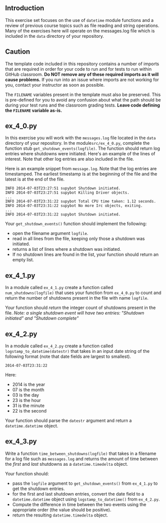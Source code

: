 ## Introduction
This exercise set focuses on the use of `datetime` module functions and a review of 
previous course topics such as file reading and string operations. Many of the 
exercises here will operate on the messages.log file which is included in the `data` 
directory of your repository.

## Caution
The template code included in this repository contains a number of imports that are 
required in order for your code to run and for tests to run within GitHub classroom. 
**Do NOT remove any of these required imports as it will cause problems.**  If you 
run into an issue where imports are not working for you, contact your instructor 
as soon as possible.

The `FILENAME` variables present in the template must also be preserved.  This is 
pre-defined for you to avoid any confusion about what the path should be during your 
test runs and the classroom grading tests. **Leave code defining the `FILENAME` 
variable as-is.**

## ex_4_0.py
In this exercise you will work with the `messages.log` file located in the `data` 
directory of your repository. In the module`src/ex_4_0.py`, complete the function stub `get_shutdown_events(logfile)`. The 
function should return log entries where shutdowns were initiated. Here's an example of the lines of interest.  Note that other log entries are also included in the file.

Here is an example snippet from `message.log`. Note that the log entries are 
timestamped.  The earliest timestamp is at the beginning of the file and the latest is 
at the end of the file.

```
INFO 2014-07-03T23:27:51 supybot Shutdown initiated.
INFO 2014-07-03T23:27:51 supybot Killing Driver objects.
...
INFO 2014-07-03T23:31:22 supybot Total CPU time taken: 1.12 seconds.
INFO 2014-07-03T23:31:22 supybot No more Irc objects, exiting.
...
INFO 2014-07-03T23:31:22 supybot Shutdown initiated.
```

Your `get_shutdown_events()` function should implement the following:

- open the filename argument `logfile`.
- read in all lines from the file, keeping only those a shutdown was initiated.
- returns a list of lines where a shutdown was initiated.
- If no shutdown lines are found in the list, your function should return an empty 
  list.

## ex_4_1.py
In a module called `ex_4_1.py` create a function called `num_shutdowns(logfile)` that uses your function from `ex_4_0.py` to count and return the number of shutdowns present in the file with name `logfile`.

Your function should *return* the integer count of shutdowns present in the file.  *Note: a single shutdown event will have two entries: "Shutdown initiated" and "Shutdown complete"*

## ex_4_2.py
In a module called `ex_4_2.py` create a function called `logstamp_to_datetime(datestr)` that takes in an input date string of the following format (note that date fields are largest to smallest).

```
2014-07-03T23:31:22
```

Here:
- 2014 is the year
- 07 is the month
- 03 is the day
- 23 is the hour
- 31 is the minute
- 22 is the second

Your function should parse the `datestr` argument and return a `datetime.datetime` object.

## ex_4_3.py
Write a function `time_between_shutdowns(logfile)` that takes in a filename for a log file such as `messages.log` and returns the amount of time between the *first* and *last* shutdowns as a `datetime.timedelta` object.

Your function should:

- pass the `logfile` argument to `get_shutdown_events()` from `ex_4_1.py` to get the shutdown entries.
- for the first and last shutdown entries, convert the date field to a `datetime.datetime` object using `logstamp_to_datetime()` from `ex_4_2.py`.
- Compute the difference in time between the two events using the appropriate order (the value should be positive).
- return the resulting `datetime.timedelta` object.

